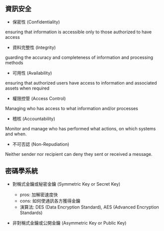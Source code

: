 ## 資訊安全

  - 保密性 (Confidentiality)
  
  ensuring that information is accessible only to those authorized to have access
  
  - 資料完整性 (Integrity)
  
  guarding the accuracy and completeness of information and processing methods
  
  - 可用性 (Availability)
  
  ensuring that authorized users have access to information and associated assets when required

  - 權限控管 (Access Control)
  
  Managing who has access to what information and/or processes

  - 稽核 (Accountability)
  
  Monitor and manage who has performed what actions, on which systems and when.

  - 不可否認 (Non-Repudiation)
  
  Neither sender nor recipient can deny they sent or received a message.

## 密碼學系統

  - 對稱式金鑰或秘密金鑰 (Symmetric Key or Secret Key)
    - pros: 加解密速度快
    - cons: 如何使通訊各方獲得金鑰
    - 演算法: DES (Data Encryption Standard), AES (Advanced Encryption Standards)
    
  - 非對稱式金鑰或公開金鑰 (Asymmetric Key or Public Key)
